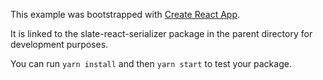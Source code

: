 This example was bootstrapped with [Create React App](https://github.com/facebook/create-react-app).

It is linked to the slate-react-serializer package in the parent directory for development purposes.

You can run `yarn install` and then `yarn start` to test your package.
